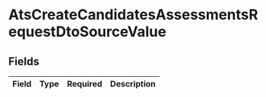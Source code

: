 # AtsCreateCandidatesAssessmentsRequestDtoSourceValue


## Fields

| Field       | Type        | Required    | Description |
| ----------- | ----------- | ----------- | ----------- |